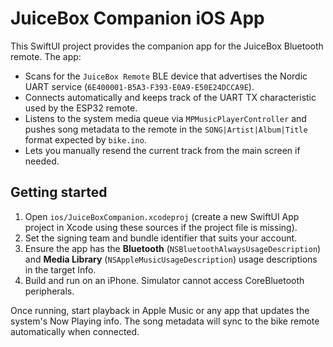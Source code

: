 # JuiceBox Companion iOS App

This SwiftUI project provides the companion app for the JuiceBox Bluetooth remote. The app:

- Scans for the `JuiceBox Remote` BLE device that advertises the Nordic UART service (`6E400001-B5A3-F393-E0A9-E50E24DCCA9E`).
- Connects automatically and keeps track of the UART TX characteristic used by the ESP32 remote.
- Listens to the system media queue via `MPMusicPlayerController` and pushes song metadata to the remote in the `SONG|Artist|Album|Title` format expected by `bike.ino`.
- Lets you manually resend the current track from the main screen if needed.

## Getting started

1. Open `ios/JuiceBoxCompanion.xcodeproj` (create a new SwiftUI App project in Xcode using these sources if the project file is missing).
2. Set the signing team and bundle identifier that suits your account.
3. Ensure the app has the **Bluetooth** (`NSBluetoothAlwaysUsageDescription`) and **Media Library** (`NSAppleMusicUsageDescription`) usage descriptions in the target Info.
4. Build and run on an iPhone. Simulator cannot access CoreBluetooth peripherals.

Once running, start playback in Apple Music or any app that updates the system's Now Playing info. The song metadata will sync to the bike remote automatically when connected.

